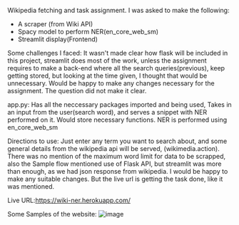 Wikipedia fetching and task assignment.
I was asked to make the following:
- A scraper (from Wiki API)
- Spacy model to perform NER(en_core_web_sm)
- Streamlit display(Frontend)

Some challenges I faced:
It wasn't made clear how flask will be included in this project, streamlit does most of the work,
unless the assignment requires to make a back-end where all the search queries(previous), keep getting stored, but looking at the time given, I thought that would be unnecessary. Would be happy to make any changes necessary for the assignment. The question did not make it clear.

app.py:
Has all the neccessary packages imported and being used, Takes in an input from the user(search word), and serves a snippet with NER performed on it. Would store necessary functions. NER is performed using en_core_web_sm

Directions to use:
Just enter any term you want to search about, and some general details from the wikipedia api will be served, (wikimedia.action).
There was no mention of the maximum word limit for data to be scrapped, also the Sample flow mentioned use of Flask API, but streamlit was more than enough, as we had json response from wikipedia. I would be happy to make any suitable changes. But the live url is getting the task done, like it was mentioned.

Live URL:https://wiki-ner.herokuapp.com/

Some Samples of the website:
![image](https://user-images.githubusercontent.com/60900660/113256386-bf076b80-92e6-11eb-870d-14f6dddcf599.png)
